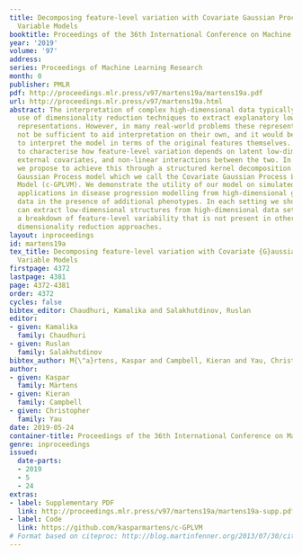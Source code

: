 ```yaml
---
title: Decomposing feature-level variation with Covariate Gaussian Process Latent
  Variable Models
booktitle: Proceedings of the 36th International Conference on Machine Learning
year: '2019'
volume: '97'
address: 
series: Proceedings of Machine Learning Research
month: 0
publisher: PMLR
pdf: http://proceedings.mlr.press/v97/martens19a/martens19a.pdf
url: http://proceedings.mlr.press/v97/martens19a.html
abstract: The interpretation of complex high-dimensional data typically requires the
  use of dimensionality reduction techniques to extract explanatory low-dimensional
  representations. However, in many real-world problems these representations may
  not be sufficient to aid interpretation on their own, and it would be desirable
  to interpret the model in terms of the original features themselves. Our goal is
  to characterise how feature-level variation depends on latent low-dimensional representations,
  external covariates, and non-linear interactions between the two. In this paper,
  we propose to achieve this through a structured kernel decomposition in a hybrid
  Gaussian Process model which we call the Covariate Gaussian Process Latent Variable
  Model (c-GPLVM). We demonstrate the utility of our model on simulated examples and
  applications in disease progression modelling from high-dimensional gene expression
  data in the presence of additional phenotypes. In each setting we show how the c-GPLVM
  can extract low-dimensional structures from high-dimensional data sets whilst allowing
  a breakdown of feature-level variability that is not present in other commonly used
  dimensionality reduction approaches.
layout: inproceedings
id: martens19a
tex_title: Decomposing feature-level variation with Covariate {G}aussian Process Latent
  Variable Models
firstpage: 4372
lastpage: 4381
page: 4372-4381
order: 4372
cycles: false
bibtex_editor: Chaudhuri, Kamalika and Salakhutdinov, Ruslan
editor:
- given: Kamalika
  family: Chaudhuri
- given: Ruslan
  family: Salakhutdinov
bibtex_author: M{\"a}rtens, Kaspar and Campbell, Kieran and Yau, Christopher
author:
- given: Kaspar
  family: Märtens
- given: Kieran
  family: Campbell
- given: Christopher
  family: Yau
date: 2019-05-24
container-title: Proceedings of the 36th International Conference on Machine Learning
genre: inproceedings
issued:
  date-parts:
  - 2019
  - 5
  - 24
extras:
- label: Supplementary PDF
  link: http://proceedings.mlr.press/v97/martens19a/martens19a-supp.pdf
- label: Code
  link: https://github.com/kasparmartens/c-GPLVM
# Format based on citeproc: http://blog.martinfenner.org/2013/07/30/citeproc-yaml-for-bibliographies/
---
```

